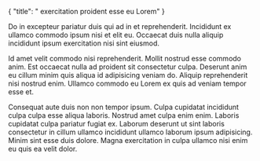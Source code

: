 {
  "title": " exercitation proident esse eu Lorem"
}

Do in excepteur pariatur duis qui ad in et reprehenderit. Incididunt ex ullamco commodo ipsum nisi et elit eu. Occaecat duis nulla aliquip incididunt ipsum exercitation nisi sint eiusmod.

Id amet velit commodo nisi reprehenderit. Mollit nostrud esse commodo anim. Est occaecat nulla ad proident sit consectetur culpa. Deserunt anim eu cillum minim quis aliqua id adipisicing veniam do. Aliquip reprehenderit nisi nostrud enim. Ullamco commodo eu Lorem ex quis ad veniam tempor esse et.

Consequat aute duis non non tempor ipsum. Culpa cupidatat incididunt culpa culpa esse aliqua laboris. Nostrud amet culpa enim enim. Laboris cupidatat culpa pariatur fugiat ex. Laborum deserunt ut sint laboris consectetur in cillum ullamco incididunt ullamco laborum ipsum adipisicing. Minim sint esse duis dolore. Magna exercitation in culpa ullamco nisi enim eu quis ea velit dolor.